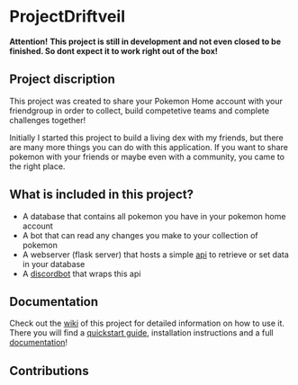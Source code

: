 # ProjectDriftveil

**Attention!**
**This project is still in development and not even closed to be finished. So dont expect it to work right out of the box!**

## Project discription
This project was created to share your Pokemon Home account with your friendgroup in order to collect, build competetive teams and complete challenges together!

Initially I started this project to build a living dex with my friends, but there are many more things you can do with this application. If you want to share pokemon with your friends or maybe even with a community, you came to the right place.

## What is included in this project?
- A database that contains all pokemon you have in your pokemon home account
- A bot that can read any changes you make to your collection of pokemon
- A webserver (flask server) that hosts a simple [api](https://github.com/Bust-Henry/ProjectDriftveil/wiki/API) to retrieve or set data in your database
- A [discordbot](https://github.com/Bust-Henry/ProjectDriftveil/wiki/Discord-Bot) that wraps this api

## Documentation
Check out the [wiki](https://github.com/Bust-Henry/ProjectDriftveil/wiki) of this project for detailed information on how to use it.
There you will find a [quickstart guide](https://github.com/Bust-Henry/ProjectDriftveil/wiki/Quickstart-Guide), installation instructions and a full [documentation](https://github.com/Bust-Henry/ProjectDriftveil/wiki/Documentation)!

## Contributions
